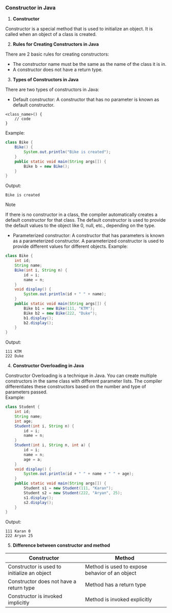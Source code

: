 ### Constructor in Java

1. **Constructor**

Constructor  is a special method that is used to initialize an object. It is called when an object of a class is created.  

2. **Rules for Creating Constructors in Java**

There are 2 basic rules for creating constructors:
- The constructor name must be the same as the name of the class it is in.
- A constructor does not have a return type.
3. **Types of Constructors in Java**

There are two types of constructors in Java:
- Default constructor: A constructor that has no parameter is known as default constructor.
```
<class_name>() {
    // code
}
```
Example:
```java
class Bike {  
    Bike() {
        System.out.println("Bike is created");
    }  
    public static void main(String args[]) {  
        Bike b = new Bike();  
    }  
}
```
Output:
```
Bike is created
```
> [!NOTE]
> If there is no constructor in a class, the compiler automatically creates a default constructor for that class. The default constructor is used to provide the default values to the object like 0, null, etc., depending on the type.
- Parameterized constructor: A constructor that has parameters is known as a parameterized constructor. A parameterized constructor is used to provide different values for different objects.
Example:
```java
class Bike {  
    int id;  
    String name;  
    Bike(int i, String n) {
        id = i;
        name = n;
    }  
    void display() {
        System.out.println(id + " " + name);
    }  
    public static void main(String args[]) {  
        Bike b1 = new Bike(111, "KTM");  
        Bike b2 = new Bike(222, "Duke");  
        b1.display();  
        b2.display();  
    }  
}
```
Output:
```
111 KTM
222 Duke
```
4. **Constructor Overloading in Java**

Constructor Overloading is a technique in Java. You can create multiple constructors in the same class with different parameter lists. The compiler differentiates these constructors based on the number and type of parameters passed.  
Example:
```java
class Student {  
    int id;  
    String name;  
    int age;  
    Student(int i, String n) {
        id = i;
        name = n;
    }  
    Student(int i, String n, int a) {
        id = i;
        name = n;
        age = a;
    }  
    void display() {
        System.out.println(id + " " + name + " " + age);
    }  
    public static void main(String args[]) {  
        Student s1 = new Student(111, "Karan");  
        Student s2 = new Student(222, "Aryan", 25);  
        s1.display();  
        s2.display();  
    }  
}
```
Output:
```
111 Karan 0
222 Aryan 25
```
5. **Difference between constructor and method**

| Constructor                                 | Method                                         |    
|---------------------------------------------|------------------------------------------------|
| Constructor is used to initialize an object | Method is used to expose behavior of an object |
| Constructor does not have a return type     | Method has a return type                       |
| Constructor is invoked implicitly           | Method is invoked explicitly                   |
    
    
